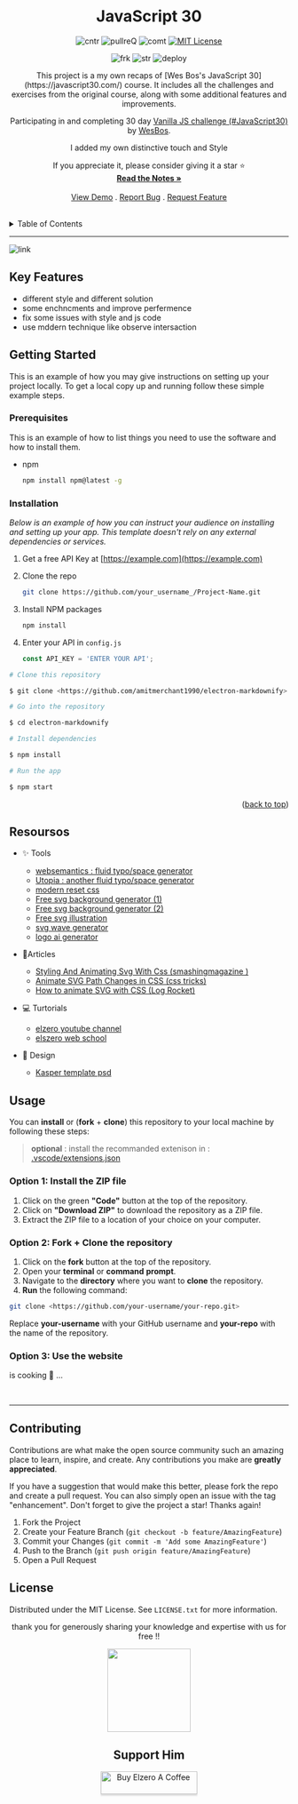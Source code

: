 
<div align="center">

<h1 align="center" > JavaScript 30</h1>

![cntr](https://img.shields.io/github/contributors/Issam-seghir/JavaScript30?color=pink&style=for-the-badge)
![pullreQ](https://img.shields.io/github/issues-pr/Issam-seghir/JavaScript30?color=orange&style=for-the-badge)
![comt](https://img.shields.io/github/last-commit/Issam-seghir/JavaScript30?style=for-the-badge)
[![MIT License](https://img.shields.io/badge/License-MIT-green.svg?style=for-the-badge)](https://choosealicense.com/licenses/mit/)

![frk](https://img.shields.io/github/forks/Issam-seghir/JavaScript30?style=flat-square)
![str](https://img.shields.io/github/stars/Issam-seghir/JavaScript30?style=flat-square)
![deploy](https://img.shields.io/website?down_color=red&down_message=down&style=flat-square&up_color=succes&up_message=up&url=https%3A%2F%2Fissam-seghir.github.io%2FJavaScript30%2F)

  <p align="center">
This project is a my own recaps of [Wes Bos's JavaScript 30](https://javascript30.com/) course. It includes all the challenges and exercises from the original course, along with some additional features and improvements.

Participating in and completing 30 day [Vanilla JS challenge (#JavaScript30)](https://javascript30.com/) by [WesBos](https://wesbos.com/).

I added my own distinctive touch and Style

If you appreciate it, please consider giving it a star ⭐
 <br />
    <a href="https://github.com/othneildrew/Best-README-Template"><strong>Read the Notes »</strong></a>
    <br />
    <br />
    <a href="https://issam-seghir.github.io/JavaScript30/">View Demo</a>
    .
    <a href="https://github.com/Issam-seghir/JavaScript30/issues">Report Bug</a>
    .
    <a href="https://github.com/Issam-seghir/JavaScript30/issues">Request Feature</a>
  </p>

<br>
</div>
<!-- TABLE OF CONTENTS -->
<details>
  <summary>Table of Contents</summary>
  <ol>
    <li>
      <a href="#about-the-project">About The Project</a>
      <ul>
        <li><a href="#built-with">Built With</a></li>
      </ul>
    </li>
    <li>
      <a href="#getting-started">Getting Started</a>
      <ul>
        <li><a href="#prerequisites">Prerequisites</a></li>
        <li><a href="#installation">Installation</a></li>
      </ul>
    </li>
    <li><a href="#usage">Usage</a></li>
    <li><a href="#roadmap">Roadmap</a></li>
    <li><a href="#contributing">Contributing</a></li>
    <li><a href="#license">License</a></li>
    <li><a href="#contact">Contact</a></li>
    <li><a href="#acknowledgments">Acknowledgments</a></li>
  </ol>
</details>
<hr>

<!-- ![link](https://i.imgur.com/8qQeqSJ.gif) -->
![link](./assets/mockup/mockup.png)

## Key Features
- different style and different solution
- some enchncments and improve perfermence
- fix some issues with style and js code
- use mddern technique like observe intersaction
<!-- GETTING STARTED -->
## Getting Started

This is an example of how you may give instructions on setting up your project locally.
To get a local copy up and running follow these simple example steps.

### Prerequisites

This is an example of how to list things you need to use the software and how to install them.

* npm

  ```sh
  npm install npm@latest -g
  ```

### Installation

_Below is an example of how you can instruct your audience on installing and setting up your app. This template doesn't rely on any external dependencies or services._

1. Get a free API Key at [https://example.com](https://example.com)
2. Clone the repo

   ```sh
   git clone https://github.com/your_username_/Project-Name.git
   ```

3. Install NPM packages

   ```sh
   npm install
   ```

4. Enter your API in `config.js`

   ```js
   const API_KEY = 'ENTER YOUR API';
   ```

```bash
# Clone this repository

$ git clone <https://github.com/amitmerchant1990/electron-markdownify>

# Go into the repository

$ cd electron-markdownify

# Install dependencies

$ npm install

# Run the app

$ npm start
```

<p align="right">(<a href="#readme-top">back to top</a>)</p>


## Resoursos

- ✨ Tools
  - [websemantics : fluid typo/space generator](https://websemantics.uk/tools/responsive-font-calculator/)
  - [Utopia : another fluid typo/space generator](https://utopia.fyi/grid/calculator/)
  - [modern reset css](https://github.com/Andy-set-studio/modern-css-reset/blob/master/dist/reset.css)
  - [Free svg background generator (1)](https://bgjar.com/)
  - [Free svg background generator (2)](https://www.svgbackgrounds.com/)
  - [Free svg illustration](https://freesvgillustration.com/)
  - [svg wave generator](https://www.softr.io/tools/svg-wave-generator)
  - [logo ai generator](https://logo.com/logos/artificial-intelligence)

- 📑Articles

  - [Styling And Animating Svg With Css (smashingmagazine )](https://www.smashingmagazine.com/2014/11/styling-and-animating-svgs-with-css/)
  - [Animate SVG Path Changes in CSS (css tricks)](https://css-tricks.com/animate-svg-path-changes-in-css/)
  - [How to animate SVG with CSS (Log Rocket)](https://blog.logrocket.com/how-to-animate-svg-css-tutorial-examples/)

- 💻 Turtorials
  - [elzero youtube channel](https://www.youtube.com/playlist?list=PLDoPjvoNmBAzHSjcR-HnW9tnxyuye8KbF)
  - [elszero web school](https://elzero.org/practical-html-css/)

- 🎨 Design

  - [Kasper template psd](https://www.graphberry.com/item/kasper-one-page-creative-html-theme)

## Usage

You can **install** or (**fork** + **clone**) this repository to your local machine by following these steps:
> **optional** : install the recommanded extenison in : [.vscode/extensions.json](.vscode/extensions.json)

### Option 1: Install the ZIP file

1. Click on the green **"Code"** button at the top of the repository.
1. Click on **"Download ZIP"** to download the repository as a ZIP file.
1. Extract the ZIP file to a location of your choice on your computer.

### Option 2: Fork + Clone the repository

1. Click on the **fork**  button at the top of the repository.
1. Open your **terminal** or **command** **prompt**.
1. Navigate to the **directory** where you want to **clone** the repository.
1. **Run** the following command:

```bash
git clone <https://github.com/your-username/your-repo.git>
```

Replace **your-username** with your GitHub username and **your-repo** with the name of the repository.

### Option 3: Use the website

 is cooking 🍜 ...

<br>
<hr>

<!-- CONTRIBUTING -->
## Contributing

Contributions are what make the open source community such an amazing place to learn, inspire, and create. Any contributions you make are **greatly appreciated**.

If you have a suggestion that would make this better, please fork the repo and create a pull request. You can also simply open an issue with the tag "enhancement".
Don't forget to give the project a star! Thanks again!

1. Fork the Project
2. Create your Feature Branch (`git checkout -b feature/AmazingFeature`)
3. Commit your Changes (`git commit -m 'Add some AmazingFeature'`)
4. Push to the Branch (`git push origin feature/AmazingFeature`)
5. Open a Pull Request

<!-- LICENSE -->
## License

Distributed under the MIT License. See `LICENSE.txt` for more information.

<div align="center">

thank you for generously sharing your knowledge and expertise with us for free !!

<img src="https://user-images.githubusercontent.com/74573675/233981012-36b8cad9-5d3d-4115-9d43-f7e46dc57bac.png" width="150" height="150">
</div>

<div align="center">

## Support Him

<a href="https://www.buymeacoffee.com/OsamaElzero" target="_blank"><img src="https://www.buymeacoffee.com/assets/img/custom_images/orange_img.png" alt="Buy Elzero A Coffee" style="height: 41px !important;width: 174px !important;box-shadow: 0px 3px 2px 0px rgba(190, 190, 190, 0.5) !important;-webkit-box-shadow: 0px 3px 2px 0px rgba(190, 190, 190, 0.5) !important;" ></a>
</div>
